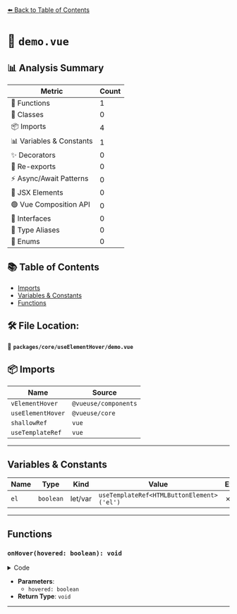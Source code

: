 [⬅️ Back to Table of Contents](../../../index.md)

# 📄 `demo.vue`

## 📊 Analysis Summary

| Metric | Count |
|--------|-------|
| 🔧 Functions | 1 |
| 🧱 Classes | 0 |
| 📦 Imports | 4 |
| 📊 Variables & Constants | 1 |
| ✨ Decorators | 0 |
| 🔄 Re-exports | 0 |
| ⚡ Async/Await Patterns | 0 |
| 💠 JSX Elements | 0 |
| 🟢 Vue Composition API | 0 |
| 📐 Interfaces | 0 |
| 📑 Type Aliases | 0 |
| 🎯 Enums | 0 |

## 📚 Table of Contents

- [Imports](#imports)
- [Variables & Constants](#variables-constants)
- [Functions](#functions)

## 🛠️ File Location:
📂 **`packages/core/useElementHover/demo.vue`**

## 📦 Imports

| Name | Source |
|------|--------|
| `vElementHover` | `@vueuse/components` |
| `useElementHover` | `@vueuse/core` |
| `shallowRef` | `vue` |
| `useTemplateRef` | `vue` |


---

## Variables & Constants

| Name | Type | Kind | Value | Exported |
|------|------|------|-------|----------|
| `el` | `boolean` | let/var | `useTemplateRef<HTMLButtonElement>('el')` | ✗ |


---

## Functions

### `onHover(hovered: boolean): void`

<details><summary>Code</summary>

```ts
function onHover(hovered: boolean) {
  isDirectiveHovered.value = hovered
}
```
</details>

- **Parameters**:
  - `hovered: boolean`
- **Return Type**: `void`

---